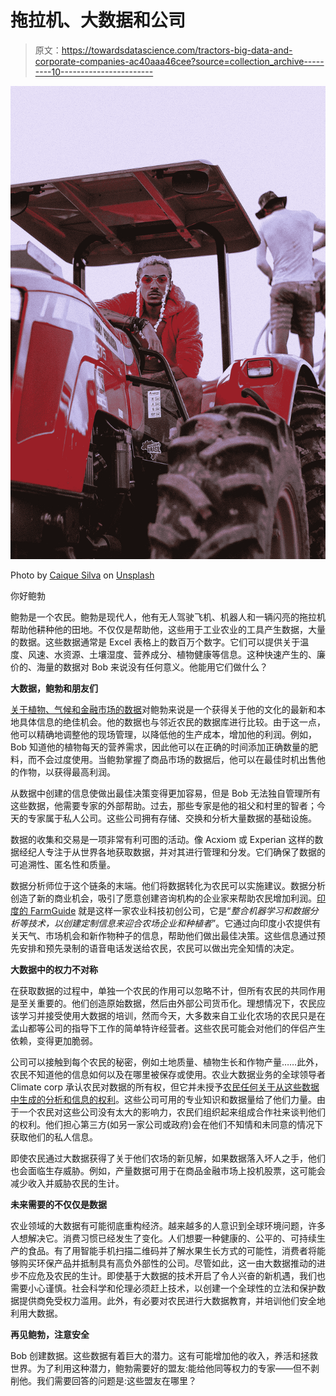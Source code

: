 # 拖拉机、大数据和公司

> 原文：<https://towardsdatascience.com/tractors-big-data-and-corporate-companies-ac40aaa46cee?source=collection_archive---------10----------------------->

![](img/9f683d3d361383ae9a1d043c8d095fee.png)

Photo by [Caique Silva](https://unsplash.com/@caiqueportraits?utm_source=medium&utm_medium=referral) on [Unsplash](https://unsplash.com?utm_source=medium&utm_medium=referral)

你好鲍勃

鲍勃是一个农民。鲍勃是现代人，他有无人驾驶飞机、机器人和一辆闪亮的拖拉机帮助他耕种他的田地。不仅仅是帮助他，这些用于工业农业的工具产生数据，大量的数据。这些数据通常是 Excel 表格上的数百万个数字。它们可以提供关于温度、风速、水资源、土壤湿度、营养成分、植物健康等信息。这种快速产生的、廉价的、海量的数据对 Bob 来说没有任何意义。他能用它们做什么？

**大数据，鲍勃和朋友们**

[关于植物、气候和金融市场的数据](https://www.sciencedirect.com/science/article/pii/S0308521X16303754)对鲍勃来说是一个获得关于他的文化的最新和本地具体信息的绝佳机会。他的数据也与邻近农民的数据库进行比较。由于这一点，他可以精确地调整他的现场管理，以降低他的生产成本，增加他的利润。例如，Bob 知道他的植物每天的营养需求，因此他可以在正确的时间添加正确数量的肥料，而不会过度使用。当鲍勃掌握了商品市场的数据后，他可以在最佳时机出售他的作物，以获得最高利润。

从数据中创建的信息使做出最佳决策变得更加容易，但是 Bob 无法独自管理所有这些数据，他需要专家的外部帮助。过去，那些专家是他的祖父和村里的智者；今天的专家属于私人公司。这些公司拥有存储、交换和分析大量数据的基础设施。

数据的收集和交易是一项非常有利可图的活动。像 Acxiom 或 Experian 这样的数据经纪人专注于从世界各地获取数据，并对其进行管理和分发。它们确保了数据的可追溯性、匿名性和质量。

数据分析师位于这个链条的末端。他们将数据转化为农民可以实施建议。数据分析创造了新的商业机会，吸引了愿意创建咨询机构的企业家来帮助农民增加利润。[印度的 FarmGuide](https://blog.farmguide.in/) 就是这样一家农业科技初创公司，它是“*整合机器学习和数据分析等技术，以创建定制信息来迎合农场企业和种植者*”。它通过向印度小农提供有关天气、市场机会和新作物种子的信息，帮助他们做出最佳决策。这些信息通过预先安排和预先录制的语音电话发送给农民，农民可以做出完全知情的决定。

**大数据中的权力不对称**

在获取数据的过程中，单独一个农民的作用可以忽略不计，但所有农民的共同作用是至关重要的。他们创造原始数据，然后由外部公司货币化。理想情况下，农民应该学习并接受使用大数据的培训，然而今天，大多数来自工业化农场的农民只是在孟山都等公司的指导下工作的简单特许经营者。这些农民可能会对他们的伴侣产生依赖，变得更加脆弱。

公司可以接触到每个农民的秘密，例如土地质量、植物生长和作物产量……此外，农民不知道他的信息如何以及在哪里被保存或使用。农业大数据业务的全球领导者 Climate corp 承认农民对数据的所有权，但它并未授予[农民任何关于从这些数据中生成的分析和信息的权利](https://policyreview.info/articles/analysis/ethics-big-data-big-agriculture)。这些公司可用的专业知识和数据量给了他们力量。由于一个农民对这些公司没有太大的影响力，农民们组织起来组成合作社来谈判他们的权利。他们担心第三方(如另一家公司或政府)会在他们不知情和未同意的情况下获取他们的私人信息。

即使农民通过大数据获得了关于他们农场的新见解，如果数据落入坏人之手，他们也会面临生存威胁。例如，产量数据可用于在商品金融市场上投机股票，这可能会减少收入并威胁农民的生计。

**未来需要的不仅仅是数据**

农业领域的大数据有可能彻底重构经济。越来越多的人意识到全球环境问题，许多人想解决它。消费习惯已经发生了变化。人们想要一种健康的、公平的、可持续生产的食品。有了用智能手机扫描二维码并了解水果生长方式的可能性，消费者将能够购买环保产品并抵制具有高负外部性的公司。尽管如此，这一由大数据推动的进步不应危及农民的生计。即使基于大数据的技术开启了令人兴奋的新机遇，我们也需要小心谨慎。社会科学和伦理必须赶上技术，以创建一个全球性的立法和保护数据提供商免受权力滥用。此外，有必要对农民进行大数据教育，并培训他们安全地利用大数据。

**再见鲍勃，注意安全**

Bob 创建数据。这些数据有着巨大的潜力。这有可能增加他的收入，养活和拯救世界。为了利用这种潜力，鲍勃需要好的盟友:能给他同等权力的专家——但不剥削他。我们需要回答的问题是:这些盟友在哪里？